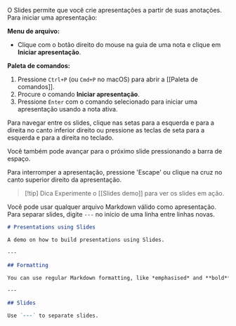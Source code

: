 O Slides permite que você crie apresentações a partir de suas anotações. Para iniciar uma apresentação:

**Menu de arquivo:**

- Clique com o botão direito do mouse na guia de uma nota e clique em **Iniciar apresentação**.

**Paleta de comandos:**

1. Pressione `Ctrl+P` (ou `Cmd+P` no macOS) para abrir a [[Paleta de comandos]].
2. Procure o comando **Iniciar apresentação**.
3. Pressione `Enter` com o comando selecionado para iniciar uma apresentação usando a nota ativa.

Para navegar entre os slides, clique nas setas para a esquerda e para a direita no canto inferior direito ou pressione as teclas de seta para a esquerda e para a direita no teclado.

Você também pode avançar para o próximo slide pressionando a barra de espaço.

Para interromper a apresentação, pressione 'Escape' ou clique na cruz no canto superior direito da apresentação.

> [!tip] Dica
> Experimente o [[Slides demo]] para ver os slides em ação.

Você pode usar qualquer arquivo Markdown válido como apresentação. Para separar slides, digite `---` no início de uma linha entre linhas novas.

```md
# Presentations using Slides

A demo on how to build presentations using Slides.

---

## Formatting

You can use regular Markdown formatting, like *emphasised* and **bold** text.

---

## Slides

Use `---` to separate slides.
```
